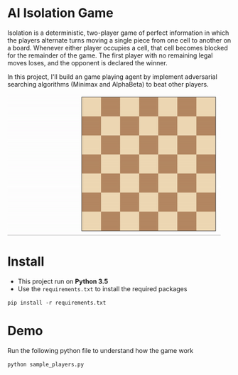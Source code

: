 # AI Isolation Game
Isolation is a deterministic, two-player game of perfect information in which the players alternate turns moving a single piece from one cell to another on a board. Whenever either player occupies a cell, that cell becomes blocked for the remainder of the game. The first player with no remaining legal moves loses, and the opponent is declared the winner.

In this project, I'll build an game playing agent by implement adversarial searching algorithms (Minimax and AlphaBeta) to beat other players.

![Example game of isolation](viz.gif)

# Install
- This project run on **Python 3.5**
- Use the `requirements.txt` to install the required packages
```
pip install -r requirements.txt
```

# Demo
Run the following python file to understand how the game work
```
python sample_players.py
```